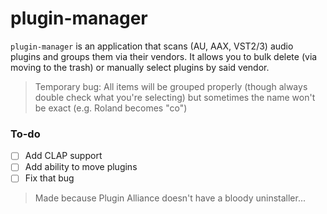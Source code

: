 # plugin-manager

`plugin-manager` is an application that scans (AU, AAX, VST2/3) audio plugins and groups them via their vendors. It allows you to bulk delete (via moving to the trash) or manually select plugins by said vendor.

> Temporary bug: All items will be grouped properly (though always double check what you're selecting) but sometimes the name won't be exact (e.g. Roland becomes "co")

### To-do

- [ ] Add CLAP support
- [ ] Add ability to move plugins
- [ ] Fix that bug

> Made because Plugin Alliance doesn't have a bloody uninstaller...